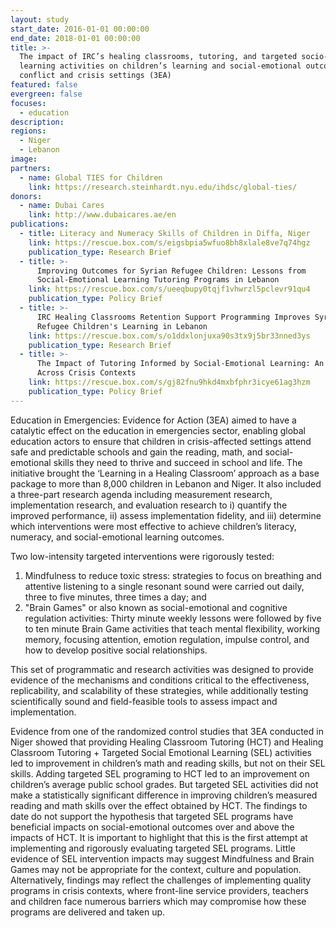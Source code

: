 ```yaml
---
layout: study
start_date: 2016-01-01 00:00:00
end_date: 2018-01-01 00:00:00
title: >-
  The impact of IRC’s healing classrooms, tutoring, and targeted socio-emotional
  learning activities on children’s learning and social-emotional outcomes in
  conflict and crisis settings (3EA)
featured: false
evergreen: false
focuses:
  - education
description:
regions:
  - Niger
  - Lebanon
image:
partners:
  - name: Global TIES for Children
    link: https://research.steinhardt.nyu.edu/ihdsc/global-ties/
donors:
  - name: Dubai Cares
    link: http://www.dubaicares.ae/en
publications:
  - title: Literacy and Numeracy Skills of Children in Diffa, Niger
    link: https://rescue.box.com/s/eigsbpia5wfuo8bh8xlale8ve7q74hgz
    publication_type: Research Brief
  - title: >-
      Improving Outcomes for Syrian Refugee Children: Lessons from
      Social-Emotional Learning Tutoring Programs in Lebanon
    link: https://rescue.box.com/s/ueeqbupy0tqjf1vhwrzl5pclevr91qu4
    publication_type: Policy Brief
  - title: >-
      IRC Healing Classrooms Retention Support Programming Improves Syrian
      Refugee Children's Learning in Lebanon
    link: https://rescue.box.com/s/o1ddxlonjuxa90s3tx9j5br33nned3ys
    publication_type: Research Brief
  - title: >-
      The Impact of Tutoring Informed by Social-Emotional Learning: An Analysis
      Across Crisis Contexts
    link: https://rescue.box.com/s/gj82fnu9hkd4mxbfphr3icye61ag3hzm
    publication_type: Policy Brief
---
```


Education in Emergencies: Evidence for Action (3EA) aimed to have a catalytic effect on the education in emergencies sector, enabling global education actors to ensure that children in crisis-affected settings attend safe and predictable schools and gain the reading, math, and social-emotional skills they need to thrive and succeed in school and life. The initiative brought the ‘Learning in a Healing Classroom’ approach as a base package to more than 8,000 children in Lebanon and Niger. It also included a three-part research agenda including measurement research, implementation research, and evaluation research to i) quantify the improved performance, ii) assess implementation fidelity, and iii) determine which interventions were most effective to achieve children’s literacy, numeracy, and social-emotional learning outcomes.&nbsp;

Two low-intensity targeted interventions were rigorously tested:

1. Mindfulness to reduce toxic stress: strategies to focus on breathing and attentive listening to a single resonant sound were carried out daily, three to five minutes, three times a day; and
2. "Brain Games" or also known as social-emotional and cognitive regulation activities: Thirty minute weekly lessons were followed by five to ten minute Brain Game activities that teach mental flexibility, working memory, focusing attention, emotion regulation, impulse control, and how to develop positive social relationships.

This set of programmatic and research activities was designed to provide evidence of the mechanisms and conditions critical to the effectiveness, replicability, and scalability of these strategies, while additionally testing scientifically sound and field-feasible tools to assess impact and implementation.&nbsp;

Evidence from one of the randomized control studies that 3EA conducted in Niger showed that providing Healing Classroom Tutoring (HCT) and Healing Classroom Tutoring + Targeted Social Emotional Learning (SEL) activities led to improvement in children’s math and reading skills, but not on their SEL skills. Adding targeted SEL programing to HCT led to an improvement on children’s average public school grades. But targeted SEL activities did not make a statistically significant difference in improving children’s measured reading and math skills over the effect obtained by HCT. The findings to date do not support the hypothesis that targeted SEL programs have beneficial impacts on social-emotional outcomes over and above the impacts of HCT. It is important to highlight that this is the first attempt at implementing and rigorously evaluating targeted SEL programs. Little evidence of SEL intervention impacts may suggest Mindfulness and Brain Games may not be appropriate for the context, culture and population. Alternatively, findings may reflect the challenges of implementing quality programs in crisis contexts, where front-line service providers, teachers and children face numerous barriers which may compromise how these programs are delivered and taken up.&nbsp;
